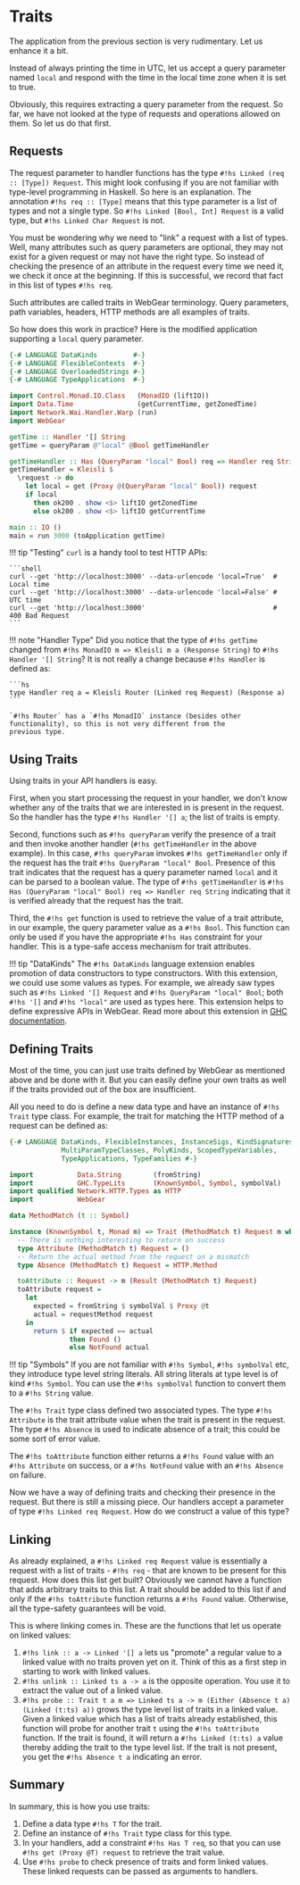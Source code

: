 # Traits
The application from the previous section is very rudimentary. Let us enhance it a bit.

Instead of always printing the time in UTC, let us accept a query parameter named `local` and respond with the
time in the local time zone when it is set to true.

Obviously, this requires extracting a query parameter from the request. So far, we have not looked at the type of
requests and operations allowed on them. So let us do that first.

## Requests
The request parameter to handler functions has the type `#!hs Linked (req :: [Type]) Request`. This might look confusing
if you are not familiar with type-level programming in Haskell. So here is an explanation. The annotation `#!hs req ::
[Type]` means that this type parameter is a list of types and not a single type. So `#!hs Linked [Bool, Int] Request` is
a valid type, but `#!hs Linked Char Request` is not.

You must be wondering why we need to "link" a request with a list of types. Well, many attributes such as query
parameters are optional, they may not exist for a given request or may not have the right type. So instead of checking
the presence of an attribute in the request every time we need it, we check it once at the beginning. If this is
successful, we record that fact in this list of types `#!hs req`.

Such attributes are called traits in WebGear terminology. Query parameters, path variables, headers, HTTP methods are
all examples of traits.

So how does this work in practice? Here is the modified application supporting a `local` query parameter.

```hs
{-# LANGUAGE DataKinds         #-}
{-# LANGUAGE FlexibleContexts  #-}
{-# LANGUAGE OverloadedStrings #-}
{-# LANGUAGE TypeApplications  #-}

import Control.Monad.IO.Class   (MonadIO (liftIO))
import Data.Time                (getCurrentTime, getZonedTime)
import Network.Wai.Handler.Warp (run)
import WebGear

getTime :: Handler '[] String
getTime = queryParam @"local" @Bool getTimeHandler

getTimeHandler :: Has (QueryParam "local" Bool) req => Handler req String
getTimeHandler = Kleisli $
  \request -> do
    let local = get (Proxy @(QueryParam "local" Bool)) request
    if local
      then ok200 . show <$> liftIO getZonedTime
      else ok200 . show <$> liftIO getCurrentTime

main :: IO ()
main = run 3000 (toApplication getTime)
```

!!! tip "Testing"
    `curl` is a handy tool to test HTTP APIs:

    ```shell
    curl --get 'http://localhost:3000' --data-urlencode 'local=True'  # Local time
    curl --get 'http://localhost:3000' --data-urlencode 'local=False' # UTC time
    curl --get 'http://localhost:3000'                                # 400 Bad Request
    ```

!!! note "Handler Type"
    Did you notice that the type of `#!hs getTime` changed from `#!hs MonadIO m => Kleisli m a (Response String)` to
    `#!hs Handler '[] String`? It is not really a change because `#!hs Handler` is defined as:

    ```hs
    type Handler req a = Kleisli Router (Linked req Request) (Response a)
    ```

    `#!hs Router` has a `#!hs MonadIO` instance (besides other functionality), so this is not very different from the
    previous type.

## Using Traits
Using traits in your API handlers is easy.

First, when you start processing the request in your handler, we don't know whether any of the traits that we are
interested in is present in the request. So the handler has the type `#!hs Handler '[] a`; the list of traits is empty.

Second, functions such as `#!hs queryParam` verify the presence of a trait and then invoke another handler (`#!hs
getTimeHandler` in the above example). In this case, `#!hs queryParam` invokes `#!hs getTimeHandler` only if the request
has the trait `#!hs QueryParam "local" Bool`. Presence of this trait indicates that the request has a query parameter
named `local` and it can be parsed to a boolean value. The type of `#!hs getTimeHandler` is `#!hs Has (QueryParam
"local" Bool) req => Handler req String` indicating that it is verified already that the request has the trait.

Third, the `#!hs get` function is used to retrieve the value of a trait attribute, in our example, the query parameter
value as a `#!hs Bool`. This function can only be used if you have the appropriate `#!hs Has` constraint for your
handler. This is a type-safe access mechanism for trait attributes.

!!! tip "DataKinds"
    The `#!hs DataKinds` language extension enables promotion of data constructors to type constructors. With this
    extension, we could use some values as types. For example, we already saw types such as `#!hs Linked '[] Request`
    and `#!hs QueryParam "local" Bool`; both `#!hs '[]` and `#!hs "local"` are used as types here. This extension helps
    to define expressive APIs in WebGear. Read more about this extension in [GHC
    documentation](https://downloads.haskell.org/~ghc/8.10.2/docs/html/users_guide/glasgow_exts.html#extension-DataKinds).

## Defining Traits
Most of the time, you can just use traits defined by WebGear as mentioned above and be done with it. But you can easily
define your own traits as well if the traits provided out of the box are insufficient.

All you need to do is define a new data type and have an instance of `#!hs Trait` type class. For example, the trait for
matching the HTTP method of a request can be defined as:

```hs
{-# LANGUAGE DataKinds, FlexibleInstances, InstanceSigs, KindSignatures,
             MultiParamTypeClasses, PolyKinds, ScopedTypeVariables,
             TypeApplications, TypeFamilies #-}

import           Data.String        (fromString)
import           GHC.TypeLits       (KnownSymbol, Symbol, symbolVal)
import qualified Network.HTTP.Types as HTTP
import           WebGear

data MethodMatch (t :: Symbol)

instance (KnownSymbol t, Monad m) => Trait (MethodMatch t) Request m where
  -- There is nothing interesting to return on success
  type Attribute (MethodMatch t) Request = ()
  -- Return the actual method from the request on a mismatch
  type Absence (MethodMatch t) Request = HTTP.Method

  toAttribute :: Request -> m (Result (MethodMatch t) Request)
  toAttribute request =
    let
      expected = fromString $ symbolVal $ Proxy @t
      actual = requestMethod request
    in
      return $ if expected == actual
               then Found ()
               else NotFound actual
```

!!! tip "Symbols"
    If you are not familiar with `#!hs Symbol`, `#!hs symbolVal` etc, they introduce type level string literals. All
    string literals at type level is of kind `#!hs Symbol`. You can use the `#!hs symbolVal` function to convert them to
    a `#!hs String` value.

The `#!hs Trait` type class defined two associated types. The type `#!hs Attribute` is the trait attribute value when
the trait is present in the request. The type `#!hs Absence` is used to indicate absence of a trait; this could be some
sort of error value.

The `#!hs toAttribute` function either returns a `#!hs Found` value with an `#!hs Attribute` on success, or a `#!hs
NotFound` value with an `#!hs Absence` on failure.

Now we have a way of defining traits and checking their presence in the request. But there is still a missing piece. Our
handlers accept a parameter of type `#!hs Linked req Request`. How do we construct a value of this type?

## Linking
As already explained, a `#!hs Linked req Request` value is essentially a request with a list of traits - `#!hs req` -
that are known to be present for this request. How does this list get built? Obviously we cannot have a function that
adds arbitrary traits to this list. A trait should be added to this list if and only if the `#!hs toAttribute` function
returns a `#!hs Found` value. Otherwise, all the type-safety guarantees will be void.

This is where linking comes in. These are the functions that let us operate on linked values:

1. `#!hs link :: a -> Linked '[] a` lets us "promote" a regular value to a linked value with no traits proven yet on
it. Think of this as a first step in starting to work with linked values.
2. `#!hs unlink :: Linked ts a -> a` is the opposite operation. You use it to extract the value out of a linked value.
3. `#!hs probe :: Trait t a m => Linked ts a -> m (Either (Absence t a) (Linked (t:ts) a))` grows the type level list of
   traits in a linked value. Given a linked value which has a list of traits already established, this function will
   probe for another trait `t` using the `#!hs toAttribute` function. If the trait is found, it will return a `#!hs
   Linked (t:ts) a` value thereby adding the trait to the type level list. If the trait is not present, you get the
   `#!hs Absence t a` indicating an error.

## Summary
In summary, this is how you use traits:

1. Define a data type `#!hs T` for the trait. 
2. Define an instance of `#!hs Trait` type class for this type.
3. In your handlers, add a constraint `#!hs Has T req`, so that you can use `#!hs get (Proxy @T) request` to retrieve the
   trait value.
4. Use `#!hs probe` to check presence of traits and form linked values. These linked requests can be passed as arguments
   to handlers.
